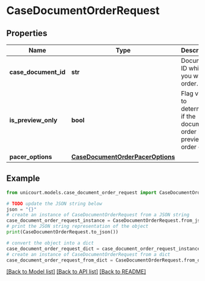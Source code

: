 # CaseDocumentOrderRequest


## Properties

Name | Type | Description | Notes
------------ | ------------- | ------------- | -------------
**case_document_id** | **str** | Document ID which you want to order. | 
**is_preview_only** | **bool** | Flag value to determine if the document order is a preview order or no. | 
**pacer_options** | [**CaseDocumentOrderPacerOptions**](CaseDocumentOrderPacerOptions.md) |  | [optional] 

## Example

```python
from unicourt.models.case_document_order_request import CaseDocumentOrderRequest

# TODO update the JSON string below
json = "{}"
# create an instance of CaseDocumentOrderRequest from a JSON string
case_document_order_request_instance = CaseDocumentOrderRequest.from_json(json)
# print the JSON string representation of the object
print(CaseDocumentOrderRequest.to_json())

# convert the object into a dict
case_document_order_request_dict = case_document_order_request_instance.to_dict()
# create an instance of CaseDocumentOrderRequest from a dict
case_document_order_request_from_dict = CaseDocumentOrderRequest.from_dict(case_document_order_request_dict)
```
[[Back to Model list]](../README.md#documentation-for-models) [[Back to API list]](../README.md#documentation-for-api-endpoints) [[Back to README]](../README.md)


